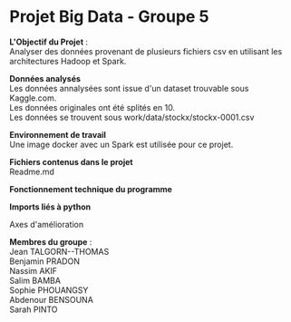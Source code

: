 # Projet Big Data - Groupe 5 

**L'Objectif du Projet** :  <br />
Analyser des données provenant de plusieurs fichiers csv en utilisant les architectures Hadoop et Spark.

**Données analysés** <br />
Les données annalysées sont issue d'un dataset trouvable sous Kaggle.com. <br />
Les données originales ont été splités en 10. <br />
Les données se trouvent sous work/data/stockx/stockx-0001.csv <br />

**Environnement de travail** <br />
Une image docker avec un Spark est utilisée pour ce projet.

**Fichiers contenus dans le projet** <br />
Readme.md

**Fonctionnement technique du programme** <br />

**Imports liés à python** <br />

Axes d'amélioration <br />

**Membres du groupe** :
<br />
Jean TALGORN--THOMAS <br />
Benjamin PRADON <br />
Nassim AKIF <br />
Salim BAMBA <br />
Sophie PHOUANGSY <br />
Abdenour BENSOUNA <br />
Sarah PINTO

